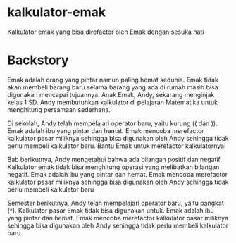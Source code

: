 # kalkulator-emak
Kalkulator emak yang bisa direfactor oleh Emak dengan sesuka hati

# Backstory
Emak adalah orang yang pintar namun paling hemat sedunia. Emak tidak akan membeli barang baru selama barang yang ada di rumah masih bisa digunakan mencapai tujuannya.
Anak Emak, Andy, sekarang menginjak kelas 1 SD. Andy membutuhkan kalkulator di pelajaran Matematika untuk menghitung persamaan sederhana.

Di sekolah, Andy telah mempelajari operator baru, yaitu kurung (( dan )). Emak adalah ibu yang pintar dan hemat. Emak mencoba merefactor kalkulator pasar miliknya sehingga bisa digunakan oleh Andy sehingga tidak perlu membeli kalkulator baru. Bantu Emak untuk merefactor kalkulatornya!

Bab berikutnya, Andy mengetahui bahwa ada bilangan positif dan negatif. Kalkulator emak tidak bisa menghitung operasi yang melibatkan bilangan negatif. Emak adalah ibu yang pintar dan hemat. Emak mencoba merefactor kalkulator pasar miliknya sehingga bisa digunakan oleh Andy sehingga tidak perlu membeli kalkulator baru

Semester berikutnya, Andy telah mempelajari operator baru, yaitu pangkat (^). Kalkulator pasar Emak tidak bisa digunakan untuk. Emak adalah ibu yang pintar dan hemat. Emak mencoba merefactor kalkulator pasar miliknya sehingga bisa digunakan oleh Andy sehingga tidak perlu membeli kalkulator baru
